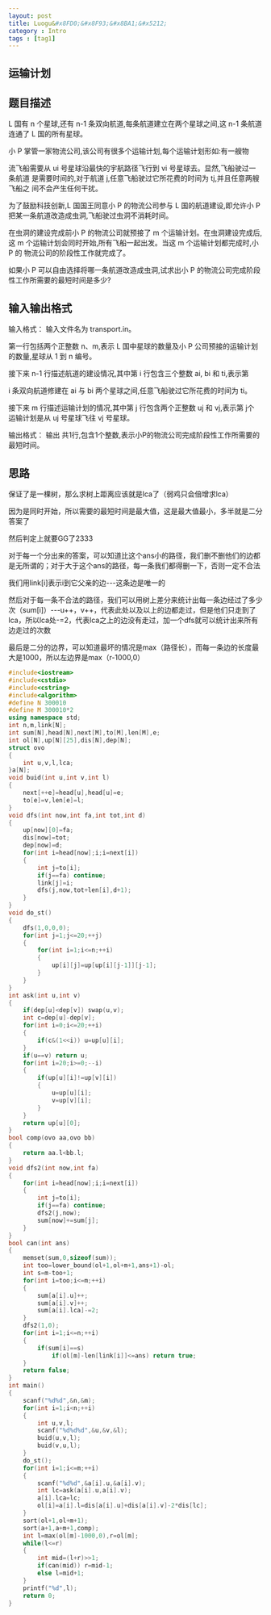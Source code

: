 ```yaml
---
layout: post
title: Luogu&#x8FD0;&#x8F93;&#x8BA1;&#x5212;
category : Intro 
tags : [tag1]
---
```



<link rel="stylesheet" href="/highlight/styles/default.css">
<script src="/highlight/highlight.pack.js"></script>
<script>hljs.initHighlightingOnLoad();</script>




## &#x8FD0;&#x8F93;&#x8BA1;&#x5212;



## &#x9898;&#x76EE;&#x63CF;&#x8FF0;

L &#x56FD;&#x6709; n &#x4E2A;&#x661F;&#x7403;,&#x8FD8;&#x6709; n-1 &#x6761;&#x53CC;&#x5411;&#x822A;&#x9053;,&#x6BCF;&#x6761;&#x822A;&#x9053;&#x5EFA;&#x7ACB;&#x5728;&#x4E24;&#x4E2A;&#x661F;&#x7403;&#x4E4B;&#x95F4;,&#x8FD9; n-1 &#x6761;&#x822A;&#x9053;&#x8FDE;&#x901A;&#x4E86; L &#x56FD;&#x7684;&#x6240;&#x6709;&#x661F;&#x7403;&#x3002;

&#x5C0F; P &#x638C;&#x7BA1;&#x4E00;&#x5BB6;&#x7269;&#x6D41;&#x516C;&#x53F8;,&#x8BE5;&#x516C;&#x53F8;&#x6709;&#x5F88;&#x591A;&#x4E2A;&#x8FD0;&#x8F93;&#x8BA1;&#x5212;,&#x6BCF;&#x4E2A;&#x8FD0;&#x8F93;&#x8BA1;&#x5212;&#x5F62;&#x5982;:&#x6709;&#x4E00;&#x8258;&#x7269;

&#x6D41;&#x98DE;&#x8239;&#x9700;&#x8981;&#x4ECE; ui &#x53F7;&#x661F;&#x7403;&#x6CBF;&#x6700;&#x5FEB;&#x7684;&#x5B87;&#x822A;&#x8DEF;&#x5F84;&#x98DE;&#x884C;&#x5230; vi &#x53F7;&#x661F;&#x7403;&#x53BB;&#x3002;&#x663E;&#x7136;,&#x98DE;&#x8239;&#x9A76;&#x8FC7;&#x4E00;&#x6761;&#x822A;&#x9053; &#x662F;&#x9700;&#x8981;&#x65F6;&#x95F4;&#x7684;,&#x5BF9;&#x4E8E;&#x822A;&#x9053; j,&#x4EFB;&#x610F;&#x98DE;&#x8239;&#x9A76;&#x8FC7;&#x5B83;&#x6240;&#x82B1;&#x8D39;&#x7684;&#x65F6;&#x95F4;&#x4E3A; tj,&#x5E76;&#x4E14;&#x4EFB;&#x610F;&#x4E24;&#x8258;&#x98DE;&#x8239;&#x4E4B; &#x95F4;&#x4E0D;&#x4F1A;&#x4EA7;&#x751F;&#x4EFB;&#x4F55;&#x5E72;&#x6270;&#x3002;

&#x4E3A;&#x4E86;&#x9F13;&#x52B1;&#x79D1;&#x6280;&#x521B;&#x65B0;,L &#x56FD;&#x56FD;&#x738B;&#x540C;&#x610F;&#x5C0F; P &#x7684;&#x7269;&#x6D41;&#x516C;&#x53F8;&#x53C2;&#x4E0E; L &#x56FD;&#x7684;&#x822A;&#x9053;&#x5EFA;&#x8BBE;,&#x5373;&#x5141;&#x8BB8;&#x5C0F; P &#x628A;&#x67D0;&#x4E00;&#x6761;&#x822A;&#x9053;&#x6539;&#x9020;&#x6210;&#x866B;&#x6D1E;,&#x98DE;&#x8239;&#x9A76;&#x8FC7;&#x866B;&#x6D1E;&#x4E0D;&#x6D88;&#x8017;&#x65F6;&#x95F4;&#x3002;

&#x5728;&#x866B;&#x6D1E;&#x7684;&#x5EFA;&#x8BBE;&#x5B8C;&#x6210;&#x524D;&#x5C0F; P &#x7684;&#x7269;&#x6D41;&#x516C;&#x53F8;&#x5C31;&#x9884;&#x63A5;&#x4E86; m &#x4E2A;&#x8FD0;&#x8F93;&#x8BA1;&#x5212;&#x3002;&#x5728;&#x866B;&#x6D1E;&#x5EFA;&#x8BBE;&#x5B8C;&#x6210;&#x540E;, &#x8FD9; m &#x4E2A;&#x8FD0;&#x8F93;&#x8BA1;&#x5212;&#x4F1A;&#x540C;&#x65F6;&#x5F00;&#x59CB;,&#x6240;&#x6709;&#x98DE;&#x8239;&#x4E00;&#x8D77;&#x51FA;&#x53D1;&#x3002;&#x5F53;&#x8FD9; m &#x4E2A;&#x8FD0;&#x8F93;&#x8BA1;&#x5212;&#x90FD;&#x5B8C;&#x6210;&#x65F6;,&#x5C0F; P &#x7684; &#x7269;&#x6D41;&#x516C;&#x53F8;&#x7684;&#x9636;&#x6BB5;&#x6027;&#x5DE5;&#x4F5C;&#x5C31;&#x5B8C;&#x6210;&#x4E86;&#x3002;

&#x5982;&#x679C;&#x5C0F; P &#x53EF;&#x4EE5;&#x81EA;&#x7531;&#x9009;&#x62E9;&#x5C06;&#x54EA;&#x4E00;&#x6761;&#x822A;&#x9053;&#x6539;&#x9020;&#x6210;&#x866B;&#x6D1E;,&#x8BD5;&#x6C42;&#x51FA;&#x5C0F; P &#x7684;&#x7269;&#x6D41;&#x516C;&#x53F8;&#x5B8C;&#x6210;&#x9636;&#x6BB5; &#x6027;&#x5DE5;&#x4F5C;&#x6240;&#x9700;&#x8981;&#x7684;&#x6700;&#x77ED;&#x65F6;&#x95F4;&#x662F;&#x591A;&#x5C11;?

## &#x8F93;&#x5165;&#x8F93;&#x51FA;&#x683C;&#x5F0F;

&#x8F93;&#x5165;&#x683C;&#x5F0F;&#xFF1A;
&#x8F93;&#x5165;&#x6587;&#x4EF6;&#x540D;&#x4E3A; transport.in&#x3002;

&#x7B2C;&#x4E00;&#x884C;&#x5305;&#x62EC;&#x4E24;&#x4E2A;&#x6B63;&#x6574;&#x6570; n&#x3001;m,&#x8868;&#x793A; L &#x56FD;&#x4E2D;&#x661F;&#x7403;&#x7684;&#x6570;&#x91CF;&#x53CA;&#x5C0F; P &#x516C;&#x53F8;&#x9884;&#x63A5;&#x7684;&#x8FD0;&#x8F93;&#x8BA1;&#x5212;&#x7684;&#x6570;&#x91CF;,&#x661F;&#x7403;&#x4ECE; 1 &#x5230; n &#x7F16;&#x53F7;&#x3002;

&#x63A5;&#x4E0B;&#x6765; n-1 &#x884C;&#x63CF;&#x8FF0;&#x822A;&#x9053;&#x7684;&#x5EFA;&#x8BBE;&#x60C5;&#x51B5;,&#x5176;&#x4E2D;&#x7B2C; i &#x884C;&#x5305;&#x542B;&#x4E09;&#x4E2A;&#x6574;&#x6570; ai, bi &#x548C; ti,&#x8868;&#x793A;&#x7B2C;

i &#x6761;&#x53CC;&#x5411;&#x822A;&#x9053;&#x4FEE;&#x5EFA;&#x5728; ai &#x4E0E; bi &#x4E24;&#x4E2A;&#x661F;&#x7403;&#x4E4B;&#x95F4;,&#x4EFB;&#x610F;&#x98DE;&#x8239;&#x9A76;&#x8FC7;&#x5B83;&#x6240;&#x82B1;&#x8D39;&#x7684;&#x65F6;&#x95F4;&#x4E3A; ti&#x3002;

&#x63A5;&#x4E0B;&#x6765; m &#x884C;&#x63CF;&#x8FF0;&#x8FD0;&#x8F93;&#x8BA1;&#x5212;&#x7684;&#x60C5;&#x51B5;,&#x5176;&#x4E2D;&#x7B2C; j &#x884C;&#x5305;&#x542B;&#x4E24;&#x4E2A;&#x6B63;&#x6574;&#x6570; uj &#x548C; vj,&#x8868;&#x793A;&#x7B2C; j&#x4E2A; &#x8FD0;&#x8F93;&#x8BA1;&#x5212;&#x662F;&#x4ECE; uj &#x53F7;&#x661F;&#x7403;&#x98DE;&#x5F80; vj &#x53F7;&#x661F;&#x7403;&#x3002;

&#x8F93;&#x51FA;&#x683C;&#x5F0F;&#xFF1A;
&#x8F93;&#x51FA; &#x5171;1&#x884C;,&#x5305;&#x542B;1&#x4E2A;&#x6574;&#x6570;,&#x8868;&#x793A;&#x5C0F;P&#x7684;&#x7269;&#x6D41;&#x516C;&#x53F8;&#x5B8C;&#x6210;&#x9636;&#x6BB5;&#x6027;&#x5DE5;&#x4F5C;&#x6240;&#x9700;&#x8981;&#x7684;&#x6700;&#x77ED;&#x65F6;&#x95F4;&#x3002;

## &#x601D;&#x8DEF;

&#x4FDD;&#x8BC1;&#x4E86;&#x662F;&#x4E00;&#x68F5;&#x6811;&#xFF0C;&#x90A3;&#x4E48;&#x6C42;&#x6811;&#x4E0A;&#x8DDD;&#x79BB;&#x5E94;&#x8BE5;&#x5C31;&#x662F;lca&#x4E86;&#xFF08;&#x5F31;&#x9E21;&#x53EA;&#x4F1A;&#x500D;&#x589E;&#x6C42;lca&#xFF09;

&#x56E0;&#x4E3A;&#x662F;&#x540C;&#x65F6;&#x5F00;&#x59CB;&#xFF0C;&#x6240;&#x4EE5;&#x9700;&#x8981;&#x7684;&#x6700;&#x77ED;&#x65F6;&#x95F4;&#x662F;&#x6700;&#x5927;&#x503C;&#xFF0C;&#x8FD9;&#x662F;&#x6700;&#x5927;&#x503C;&#x6700;&#x5C0F;&#xFF0C;&#x591A;&#x534A;&#x5C31;&#x662F;&#x4E8C;&#x5206;&#x7B54;&#x6848;&#x4E86;

&#x7136;&#x540E;&#x5224;&#x5B9A;&#x4E0A;&#x5C31;&#x8981;GG&#x4E86;2333

&#x5BF9;&#x4E8E;&#x6BCF;&#x4E00;&#x4E2A;&#x5206;&#x51FA;&#x6765;&#x7684;&#x7B54;&#x6848;&#xFF0C;&#x53EF;&#x4EE5;&#x77E5;&#x9053;&#x6BD4;&#x8FD9;&#x4E2A;ans&#x5C0F;&#x7684;&#x8DEF;&#x5F84;&#xFF0C;&#x6211;&#x4EEC;&#x5220;&#x4E0D;&#x5220;&#x4ED6;&#x4EEC;&#x7684;&#x8FB9;&#x90FD;&#x662F;&#x65E0;&#x6240;&#x8C13;&#x7684;&#xFF1B;&#x5BF9;&#x4E8E;&#x5927;&#x4E8E;&#x8FD9;&#x4E2A;ans&#x7684;&#x8DEF;&#x5F84;&#xFF0C;&#x6BCF;&#x4E00;&#x6761;&#x6211;&#x4EEC;&#x90FD;&#x5F97;&#x5220;&#x4E00;&#x4E0B;&#xFF0C;&#x5426;&#x5219;&#x4E00;&#x5B9A;&#x4E0D;&#x5408;&#x6CD5;

&#x6211;&#x4EEC;&#x7528;link[i]&#x8868;&#x793A;i&#x5230;&#x5B83;&#x7236;&#x4EB2;&#x7684;&#x8FB9;---&#x8FD9;&#x6761;&#x8FB9;&#x662F;&#x552F;&#x4E00;&#x7684;

&#x7136;&#x540E;&#x5BF9;&#x4E8E;&#x6BCF;&#x4E00;&#x6761;&#x4E0D;&#x5408;&#x6CD5;&#x7684;&#x8DEF;&#x5F84;&#xFF0C;&#x6211;&#x4EEC;&#x53EF;&#x4EE5;&#x7528;&#x6811;&#x4E0A;&#x5DEE;&#x5206;&#x6765;&#x7EDF;&#x8BA1;&#x51FA;&#x6BCF;&#x4E00;&#x6761;&#x8FB9;&#x7ECF;&#x8FC7;&#x4E86;&#x591A;&#x5C11;&#x6B21;&#xFF08;sum[i]&#xFF09;---u++&#xFF0C;v++&#xFF0C;&#x4EE3;&#x8868;&#x6B64;&#x5904;&#x4EE5;&#x53CA;&#x4EE5;&#x4E0A;&#x7684;&#x8FB9;&#x90FD;&#x8D70;&#x8FC7;&#xFF0C;&#x4F46;&#x662F;&#x4ED6;&#x4EEC;&#x53EA;&#x8D70;&#x5230;&#x4E86;lca&#xFF0C;&#x6240;&#x4EE5;lca&#x5904;-=2&#xFF0C;&#x4EE3;&#x8868;lca&#x4E4B;&#x4E0A;&#x7684;&#x8FB9;&#x6CA1;&#x6709;&#x8D70;&#x8FC7;&#xFF0C;&#x52A0;&#x4E00;&#x4E2A;dfs&#x5C31;&#x53EF;&#x4EE5;&#x7EDF;&#x8BA1;&#x51FA;&#x6765;&#x6240;&#x6709;&#x8FB9;&#x8D70;&#x8FC7;&#x7684;&#x6B21;&#x6570;

&#x6700;&#x540E;&#x662F;&#x4E8C;&#x5206;&#x7684;&#x8FB9;&#x754C;&#xFF0C;&#x53EF;&#x4EE5;&#x77E5;&#x9053;&#x6700;&#x574F;&#x7684;&#x60C5;&#x51B5;&#x662F;max&#xFF08;&#x8DEF;&#x5F84;&#x957F;&#xFF09;&#xFF0C;&#x800C;&#x6BCF;&#x4E00;&#x6761;&#x8FB9;&#x7684;&#x957F;&#x5EA6;&#x6700;&#x5927;&#x662F;1000&#xFF0C;&#x6240;&#x4EE5;&#x5DE6;&#x8FB9;&#x754C;&#x662F;max&#xFF08;r-1000,0&#xFF09;




```cpp 
#include<iostream>
#include<cstdio>
#include<cstring>
#include<algorithm>
#define N 300010
#define M 300010*2
using namespace std;
int n,m,link[N];
int sum[N],head[N],next[M],to[M],len[M],e;
int ol[N],up[N][25],dis[N],dep[N];
struct ovo
{
	int u,v,l,lca;
}a[N];
void buid(int u,int v,int l)
{
	next[++e]=head[u],head[u]=e;
	to[e]=v,len[e]=l;
}
void dfs(int now,int fa,int tot,int d)
{
	up[now][0]=fa;
	dis[now]=tot;
	dep[now]=d;
	for(int i=head[now];i;i=next[i])
	{
		int j=to[i];
		if(j==fa) continue;
		link[j]=i;
		dfs(j,now,tot+len[i],d+1);
	}
}
void do_st()
{
	dfs(1,0,0,0);
	for(int j=1;j<=20;++j)
	{
		for(int i=1;i<=n;++i)
		{
			up[i][j]=up[up[i][j-1]][j-1];
		}
	}
}
int ask(int u,int v)
{
	if(dep[u]<dep[v]) swap(u,v);
	int c=dep[u]-dep[v];
	for(int i=0;i<=20;++i)
	{
		if(c&(1<<i)) u=up[u][i];
	}
	if(u==v) return u;
	for(int i=20;i>=0;--i)
	{
		if(up[u][i]!=up[v][i])
		{
			u=up[u][i];
			v=up[v][i];
		}
	}
	return up[u][0];
}
bool comp(ovo aa,ovo bb)
{
	return aa.l<bb.l;
}
void dfs2(int now,int fa)
{
	for(int i=head[now];i;i=next[i])
	{
		int j=to[i];
		if(j==fa) continue;
		dfs2(j,now);
		sum[now]+=sum[j];
	}
}
bool can(int ans)
{
	memset(sum,0,sizeof(sum));
	int too=lower_bound(ol+1,ol+m+1,ans+1)-ol;
	int s=m-too+1;
	for(int i=too;i<=m;++i)
	{
		sum[a[i].u]++;
		sum[a[i].v]++;
		sum[a[i].lca]-=2;
	}
	dfs2(1,0); 
	for(int i=1;i<=n;++i)
	{
		if(sum[i]==s)
		    if(ol[m]-len[link[i]]<=ans) return true;
	}
	return false;
}
int main()
{
	scanf("%d%d",&n,&m);
	for(int i=1;i<n;++i)
	{
		int u,v,l;
		scanf("%d%d%d",&u,&v,&l);
		buid(u,v,l);
		buid(v,u,l);
	}
	do_st();
	for(int i=1;i<=m;++i)
	{
		scanf("%d%d",&a[i].u,&a[i].v);
		int lc=ask(a[i].u,a[i].v);
		a[i].lca=lc;
		ol[i]=a[i].l=dis[a[i].u]+dis[a[i].v]-2*dis[lc];
	}
	sort(ol+1,ol+m+1);
	sort(a+1,a+m+1,comp);
	int l=max(ol[m]-1000,0),r=ol[m];
	while(l<=r)
	{
		int mid=(l+r)>>1;
		if(can(mid)) r=mid-1;
		else l=mid+1;
	}
	printf("%d",l);
	return 0;
}
``` 
